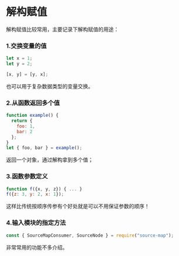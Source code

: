 # 解构赋值

解构赋值比较常用，主要记录下解构赋值的用途：

### 1.交换变量的值

```js
let x = 1;
let y = 2;

[x, y] = [y, x];
```

也可以用于复杂数据类型的变量交换。

### 2.从函数返回多个值

```js
function example() {
  return {
    foo: 1,
    bar: 2
  };
}
let { foo, bar } = example();
```

返回一个对象，通过解构拿到多个值；

### 3.函数参数定义

```js
function f({x, y, z}) { ... }
f({z: 3, y: 2, x: 1});
```

这样比传统按顺序传参有个好处就是可以不用保证参数的顺序！

### 4.**输入模块的指定方法**

```js
const { SourceMapConsumer, SourceNode } = require("source-map");
```

非常常用的功能不多介绍。

